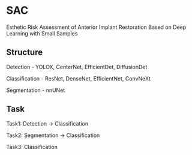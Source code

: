 # SAC

Esthetic Risk Assessment of Anterior Implant Restoration
Based on Deep Learning with Small Samples

## Structure

Detection - YOLOX, CenterNet, EfficientDet, DiffusionDet

Classification - ResNet, DenseNet, EfficientNet, ConvNeXt

Segmentation - nnUNet

## Task

Task1: Detection -> Classification

Task2: Segmentation -> Classification

Task3: Classification